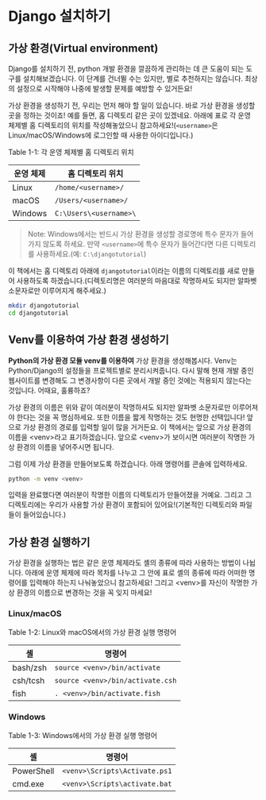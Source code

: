 # Django 설치하기

## 가상 환경(Virtual environment)

Django를 설치하기 전, python 개발 환경을 깔끔하게 관리하는 데 큰 도움이 되는 도구를 설치해보겠습니다. 이 단계를 건너뛸 수는 있지만, 별로 추천하지는 않습니다. 최상의 설정으로 시작해야 나중에 발생할 문제를 예방할 수 있거든요!

가상 환경을 생성하기 전, 우리는 먼저 해야 할 일이 있습니다. 바로 가상 환경을 생성할 곳을 정하는 것이죠! 예를 들면, 홈 디렉토리 같은 곳이 있겠네요. 아래에 표로 각 운영 체제별 홈 디렉토리의 위치를 작성해놓았으니 참고하세요!(`<username>`은 Linux/macOS/Windows에 로그인할 때 사용한 아이디입니다.)

Table 1-1: 각 운영 체제별 홈 디렉토리 위치

| 운영 체제 |    홈 디렉토리 위치    |
| --------- | ---------------------- |
| Linux     | `/home/<username>/`    |
| macOS     | `/Users/<username>/`   |
| Windows   | `C:\Users\<username>\` |

> Note: Windows에서는 반드시 가상 환경을 생성할 경로명에 특수 문자가 들어가지 않도록 하세요. 만약 `<username>`에 특수 문자가 들어간다면 다른 디렉토리를 사용하세요.(예: `C:\djangotutorial`)

이 책에서는 홈 디렉토리 아래에 `djangotutorial`이라는 이름의 디렉토리를 새로 만들어 사용하도록 하겠습니다.(디렉토리명은 여러분의 마음대로 작명하셔도 되지만 알파벳 소문자로만 이루어지게 해주세요.)

``` bash
mkdir djangotutorial
cd djangotutorial
```

## Venv를 이용하여 가상 환경 생성하기

**Python의 가상 환경 모듈 venv를 이용하여** 가상 환경을 생성해봅시다. Venv는 Python/Django의 설정들을 프로젝트별로 분리시켜줍니다. 다시 말해 현재 개발 중인 웹사이트를 변경해도 그 변경사항이 다른 곳에서 개발 중인 것에는 적용되지 않는다는 것입니다. 어때요, 훌륭하죠?

가상 환경의 이름은 위와 같이 여러분이 작명하셔도 되지만 알파벳 소문자로만 이루어져야 한다는 것을 꼭 명심하세요. 또한 이름을 짧게 작명하는 것도 현명한 선택입니다! 앞으로 가상 환경의 경로를 입력할 일이 많을 거거든요. 이 책에서는 앞으로 가상 환경의 이름을 \<venv>라고 표기하겠습니다. 앞으로 \<venv>가 보이시면 여러분이 작명한 가상 환경의 이름을 넣어주시면 됩니다.

그럼 이제 가상 환경을 만들어보도록 하겠습니다. 아래 명령어를 콘솔에 입력하세요.

``` bash
python -m venv <venv>
```

입력을 완료했다면 여러분이 작명한 이름의 디렉토리가 만들어졌을 거예요. 그리고 그 디렉토리에는 우리가 사용할 가상 환경이 포함되어 있어요!(기본적인 디렉토리와 파일들이 들어있습니다.)

## 가상 환경 실행하기

가상 환경을 실행하는 법은 같은 운영 체제라도 셸의 종류에 따라 사용하는 방법이 나뉩니다. 아래에 운영 체제에 따라 목차를 나누고 그 안에 표로 셸의 종류에 따라 어떠한 명령어를 입력해야 하는지 나눠놓았으니 참고하세요! 그리고 \<venv>를 자신이 작명한 가상 환경의 이름으로 변경하는 것을 꼭 잊지 마세요!

### Linux/macOS

Table 1-2: Linux와 macOS에서의 가상 환경 실행 명령어

|    셸    |              명령어              |
| -------- | -------------------------------- |
| bash/zsh | `source <venv>/bin/activate`     |
| csh/tcsh | `source <venv>/bin/activate.csh` |
| fish     | `. <venv>/bin/activate.fish`     |

### Windows

Table 1-3: Windows에서의 가상 환경 실행 명령어

|     셸     |            명령어             |
| ---------- | ----------------------------- |
| PowerShell | `<venv>\Scripts\Activate.ps1` |
| cmd.exe    | `<venv>\Scripts\activate.bat` |